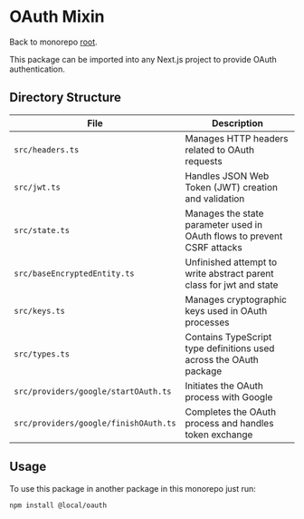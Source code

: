 # OAuth Mixin

Back to monorepo [root](../../README.md).

This package can be imported into any Next.js project to provide OAuth authentication. 



## Directory Structure

| File | Description |
|------|-------------|
| `src/headers.ts` | Manages HTTP headers related to OAuth requests |
| `src/jwt.ts` | Handles JSON Web Token (JWT) creation and validation |
| `src/state.ts` | Manages the state parameter used in OAuth flows to prevent CSRF attacks |
| `src/baseEncryptedEntity.ts` | Unfinished attempt to write abstract parent class for jwt and state |
| `src/keys.ts` | Manages cryptographic keys used in OAuth processes |
| `src/types.ts` | Contains TypeScript type definitions used across the OAuth package |
| `src/providers/google/startOAuth.ts` | Initiates the OAuth process with Google |
| `src/providers/google/finishOAuth.ts` | Completes the OAuth process and handles token exchange |

## Usage

To use this package in another package in this monorepo just run:

```bash
npm install @local/oauth
```

